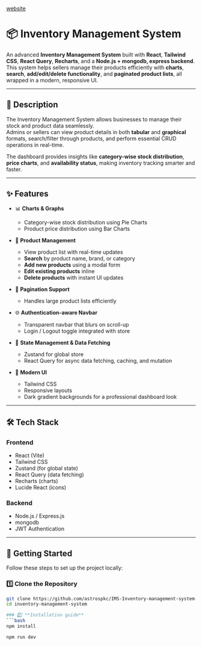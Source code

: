 ###
[website](https://ims-inventory-management-system-five.vercel.app/)

# 📦 Inventory Management System

An advanced **Inventory Management System** built with **React**, **Tailwind CSS**, **React Query**, **Recharts**, and a **Node.js + mongodb, express backend**.  
This system helps sellers manage their products efficiently with **charts**, **search**, **add/edit/delete functionality**, and **paginated product lists**, all wrapped in a modern, responsive UI.

---



## 📝 Description

The Inventory Management System allows businesses to manage their stock and product data seamlessly.  
Admins or sellers can view product details in both **tabular** and **graphical** formats, search/filter through products, and perform essential CRUD operations in real-time.

The dashboard provides insights like **category-wise stock distribution**, **price charts**, and **availability status**, making inventory tracking smarter and faster.

---

## ✨ Features

- 📊 **Charts & Graphs**  
  - Category-wise stock distribution using Pie Charts  
  - Product price distribution using Bar Charts  

- 🧾 **Product Management**  
  - View product list with real-time updates  
  - **Search** by product name, brand, or category  
  - **Add new products** using a modal form  
  - **Edit existing products** inline  
  - **Delete products** with instant UI updates  

- 🔄 **Pagination Support**  
  - Handles large product lists efficiently  

- 🌐 **Authentication-aware Navbar**  
  - Transparent navbar that blurs on scroll-up  
  - Login / Logout toggle integrated with store  

- 🧠 **State Management & Data Fetching**  
  - Zustand for global store  
  - React Query for async data fetching, caching, and mutation  

- 🎨 **Modern UI**  
  - Tailwind CSS  
  - Responsive layouts  
  - Dark gradient backgrounds for a professional dashboard look

---

## 🛠️ Tech Stack

### **Frontend**
- React (Vite)
- Tailwind CSS
- Zustand (for global state)
- React Query (data fetching)
- Recharts (charts)
- Lucide React (icons)

### **Backend**
- Node.js / Express.js
- mongodb
- JWT Authentication

---

## 🚀 Getting Started

Follow these steps to set up the project locally:

### 1️⃣ **Clone the Repository**
```bash
git clone https://github.com/astrospkc/IMS-Inventory-management-system-.git
cd inventory-management-system

### 1️⃣ **Installation guide**
```bash
npm install

npm run dev



